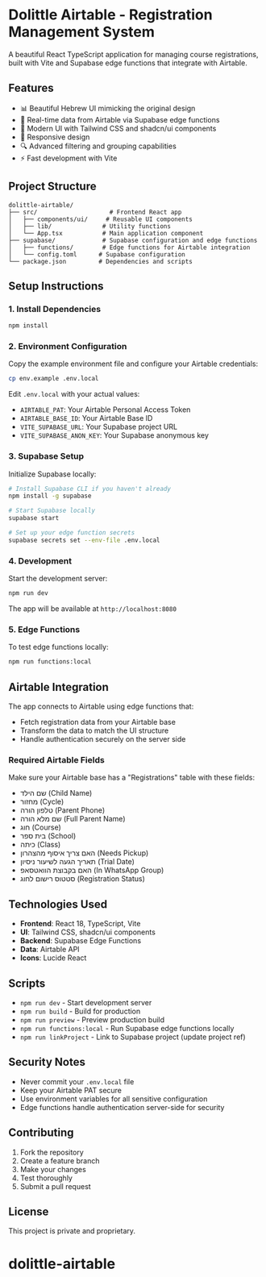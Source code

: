 # Dolittle Airtable - Registration Management System

A beautiful React TypeScript application for managing course registrations, built with Vite and Supabase edge functions that integrate with Airtable.

## Features

- 📊 Beautiful Hebrew UI mimicking the original design
- 🔄 Real-time data from Airtable via Supabase edge functions
- 🎨 Modern UI with Tailwind CSS and shadcn/ui components
- 📱 Responsive design
- 🔍 Advanced filtering and grouping capabilities
- ⚡ Fast development with Vite

## Project Structure

```
dolittle-airtable/
├── src/                    # Frontend React app
│   ├── components/ui/     # Reusable UI components
│   ├── lib/              # Utility functions
│   └── App.tsx           # Main application component
├── supabase/             # Supabase configuration and edge functions
│   ├── functions/        # Edge functions for Airtable integration
│   └── config.toml      # Supabase configuration
└── package.json         # Dependencies and scripts
```

## Setup Instructions

### 1. Install Dependencies

```bash
npm install
```

### 2. Environment Configuration

Copy the example environment file and configure your Airtable credentials:

```bash
cp env.example .env.local
```

Edit `.env.local` with your actual values:

- `AIRTABLE_PAT`: Your Airtable Personal Access Token
- `AIRTABLE_BASE_ID`: Your Airtable Base ID
- `VITE_SUPABASE_URL`: Your Supabase project URL
- `VITE_SUPABASE_ANON_KEY`: Your Supabase anonymous key

### 3. Supabase Setup

Initialize Supabase locally:

```bash
# Install Supabase CLI if you haven't already
npm install -g supabase

# Start Supabase locally
supabase start

# Set up your edge function secrets
supabase secrets set --env-file .env.local
```

### 4. Development

Start the development server:

```bash
npm run dev
```

The app will be available at `http://localhost:8080`

### 5. Edge Functions

To test edge functions locally:

```bash
npm run functions:local
```

## Airtable Integration

The app connects to Airtable using edge functions that:

- Fetch registration data from your Airtable base
- Transform the data to match the UI structure
- Handle authentication securely on the server side

### Required Airtable Fields

Make sure your Airtable base has a "Registrations" table with these fields:

- שם הילד (Child Name)
- מחזור (Cycle)
- טלפון הורה (Parent Phone)
- שם מלא הורה (Full Parent Name)
- חוג (Course)
- בית ספר (School)
- כיתה (Class)
- האם צריך איסוף מהצהרון (Needs Pickup)
- תאריך הגעה לשיעור ניסיון (Trial Date)
- האם בקבוצת הוואטסאפ (In WhatsApp Group)
- סטטוס רישום לחוג (Registration Status)

## Technologies Used

- **Frontend**: React 18, TypeScript, Vite
- **UI**: Tailwind CSS, shadcn/ui components
- **Backend**: Supabase Edge Functions
- **Data**: Airtable API
- **Icons**: Lucide React

## Scripts

- `npm run dev` - Start development server
- `npm run build` - Build for production
- `npm run preview` - Preview production build
- `npm run functions:local` - Run Supabase edge functions locally
- `npm run linkProject` - Link to Supabase project (update project ref)

## Security Notes

- Never commit your `.env.local` file
- Keep your Airtable PAT secure
- Use environment variables for all sensitive configuration
- Edge functions handle authentication server-side for security

## Contributing

1. Fork the repository
2. Create a feature branch
3. Make your changes
4. Test thoroughly
5. Submit a pull request

## License

This project is private and proprietary.
# dolittle-airtable
